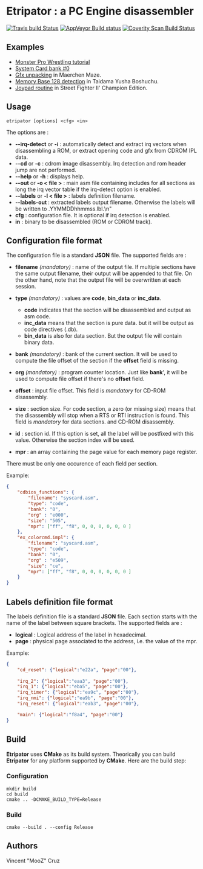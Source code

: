 # Etripator : a PC Engine disassembler

[![Travis build Status](https://travis-ci.org/BlockoS/Etripator.svg)](https://travis-ci.org/BlockoS/Etripator) [![AppVeyor Build status](https://ci.appveyor.com/api/projects/status/github/BlockoS/etripator?svg=true)](https://ci.appveyor.com/project/BlockoS/etripator/branch/master) [![Coverity Scan Build Status](https://scan.coverity.com/projects/6483/badge.svg)](https://scan.coverity.com/projects/blockos-etripator)

## Examples
* [Monster Pro Wrestling tutorial](examples/monster_puroresu)
* [System Card bank #0](examples/syscard)
* [Gfx unpacking](examples/maerchen_maze) in Maerchen Maze.
* [Memory Base 128 detection](examples/tadaima) in Taidama Yusha Boshuchu.
* [Joypad routine](examples/sf2) in Street Fighter II' Champion Edition.

## Usage
```
etripator [options] <cfg> <in>
```
The options are :
* **--irq-detect** or **-i** : automatically detect and extract irq vectors when disassembling a ROM, or extract opening code and gfx from CDROM IPL data.
* **--cd** or **-c** : cdrom image disassembly. Irq detection and rom header jump are not performed.
* **--help** or **-h** : displays help.
* **--out** or **-o < file >** : main asm file containing includes for all sections as long the irq vector table if the irq-detect  option is enabled.
* **--labels** or **-l < file >** : labels definition filename.
* **--labels-out <file>** : extracted labels output filename. Otherwise the labels will be written to <in>.YYMMDDhhmmss.lbl.\n"
* **cfg** :  configuration file. It is optional if irq detection is enabled.
* **in** : binary to be disassembled (ROM or CDROM track).

## Configuration file format

The configuration file is a standard **JSON** file.
The supported fields are :
 * **filename** *(mandatory)* : name of the output file. If multiple sections have the same output filename, their output will be appended to that file. On the other hand, note that the output file will be overwritten at each session.

 * **type** *(mandatory)* : values are **code**, **bin_data** or **inc_data**.
    * **code** indicates that the section will be disassembled and output as asm code.
    * **inc_data** means that the section is pure data. but it will be output as code directives (.db).
    * **bin_data** is also for data section. But the output file will contain binary data.

 * **bank** *(mandatory)* : bank of the current section. It will be used to compute the file offset of the section if the **offset** field is missing.


 * **org**  *(mandatory)* : program counter location. Just like **bank**', it will be used to compute file offset if there's  no **offset** field.


 * **offset**  : input file offset. This field is *mandatory* for CD-ROM disassembly.


 * **size** : section size. For code section, a zero (or missing size) means that the disassembly will stop when a RTS or RTI instruction is found. This field is *mandatory* for data sections. and CD-ROM disassembly.


 * **id** : section id. If this option is set, all the label will be postfixed with this value. Otherwise the section index will be used.

 * **mpr** : an array containing the page value for each memory page register.
 
There must be only one occurence of each field per section.

Example:
```json
{
    "cdbios_functions": {
        "filename": "syscard.asm",
        "type": "code",
        "bank": "0",
        "org" : "e000",
        "size": "505",
        "mpr": ["ff", "f8", 0, 0, 0, 0, 0, 0 ]
    },
    "ex_colorcmd.impl": {
        "filename": "syscard.asm",
        "type": "code",
        "bank": "0",
        "org" : "e509",
        "size": "ce",
        "mpr": ["ff", "f8", 0, 0, 0, 0, 0, 0 ]
    }
}
```

## Labels definition file format

The labels definition file is a standard **JSON** file.
Each section starts with the name of the label between square brackets.
The supported fields are :
 * **logical** : Logical address of the label in hexadecimal.
 * **page** : physical page associated to the address, i.e. the value of the mpr.

Example:
```json
{
    "cd_reset": {"logical":"e22a", "page":"00"},
    
	"irq_2": {"logical":"eaa3", "page":"00"},
	"irq_1": {"logical":"eba5", "page":"00"},
	"irq_timer": {"logical":"ea9c", "page":"00"},
	"irq_nmi": {"logical":"ea9b", "page":"00"},
	"irq_reset": {"logical":"eab3", "page":"00"},

	"main": {"logical":"f8a4", "page":"00"}
}
```

## Build
**Etripator** uses **CMake** as its build system.
Theorically you can build **Etripator** for any platform supported by **CMake**.
Here are the build step:
### Configuration
```
mkdir build
cd build
cmake .. -DCMAKE_BUILD_TYPE=Release
```
### Build
```
cmake --build . --config Release
```

## Authors

Vincent "MooZ" Cruz
